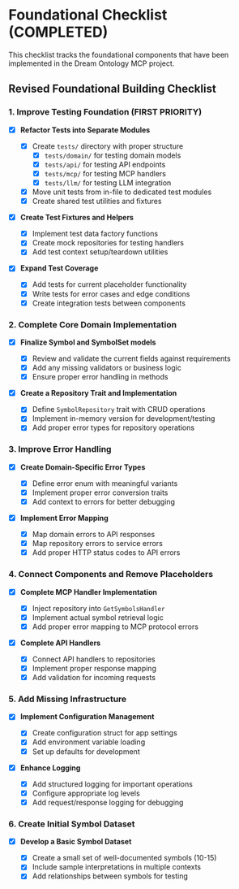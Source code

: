 # Foundational Checklist (COMPLETED)

This checklist tracks the foundational components that have been implemented in the Dream Ontology MCP project.

## Revised Foundational Building Checklist

### 1. Improve Testing Foundation (FIRST PRIORITY)

- [x] **Refactor Tests into Separate Modules**

  - [x] Create `tests/` directory with proper structure
    - [x] `tests/domain/` for testing domain models
    - [x] `tests/api/` for testing API endpoints
    - [x] `tests/mcp/` for testing MCP handlers
    - [x] `tests/llm/` for testing LLM integration
  - [x] Move unit tests from in-file to dedicated test modules
  - [x] Create shared test utilities and fixtures

- [x] **Create Test Fixtures and Helpers**

  - [x] Implement test data factory functions
  - [x] Create mock repositories for testing handlers
  - [x] Add test context setup/teardown utilities

- [x] **Expand Test Coverage**
  - [x] Add tests for current placeholder functionality
  - [x] Write tests for error cases and edge conditions
  - [x] Create integration tests between components

### 2. Complete Core Domain Implementation

- [x] **Finalize Symbol and SymbolSet models**

  - [x] Review and validate the current fields against requirements
  - [x] Add any missing validators or business logic
  - [x] Ensure proper error handling in methods

- [x] **Create a Repository Trait and Implementation**
  - [x] Define `SymbolRepository` trait with CRUD operations
  - [x] Implement in-memory version for development/testing
  - [x] Add proper error types for repository operations

### 3. Improve Error Handling

- [x] **Create Domain-Specific Error Types**

  - [x] Define error enum with meaningful variants
  - [x] Implement proper error conversion traits
  - [x] Add context to errors for better debugging

- [x] **Implement Error Mapping**
  - [x] Map domain errors to API responses
  - [x] Map repository errors to service errors
  - [x] Add proper HTTP status codes to API errors

### 4. Connect Components and Remove Placeholders

- [x] **Complete MCP Handler Implementation**

  - [x] Inject repository into `GetSymbolsHandler`
  - [x] Implement actual symbol retrieval logic
  - [x] Add proper error mapping to MCP protocol errors

- [x] **Complete API Handlers**

  - [x] Connect API handlers to repositories
  - [x] Implement proper response mapping
  - [x] Add validation for incoming requests

### 5. Add Missing Infrastructure

- [x] **Implement Configuration Management**

  - [x] Create configuration struct for app settings
  - [x] Add environment variable loading
  - [x] Set up defaults for development

- [x] **Enhance Logging**
  - [x] Add structured logging for important operations
  - [x] Configure appropriate log levels
  - [x] Add request/response logging for debugging

### 6. Create Initial Symbol Dataset

- [x] **Develop a Basic Symbol Dataset**

  - [x] Create a small set of well-documented symbols (10-15)
  - [x] Include sample interpretations in multiple contexts
  - [x] Add relationships between symbols for testing
